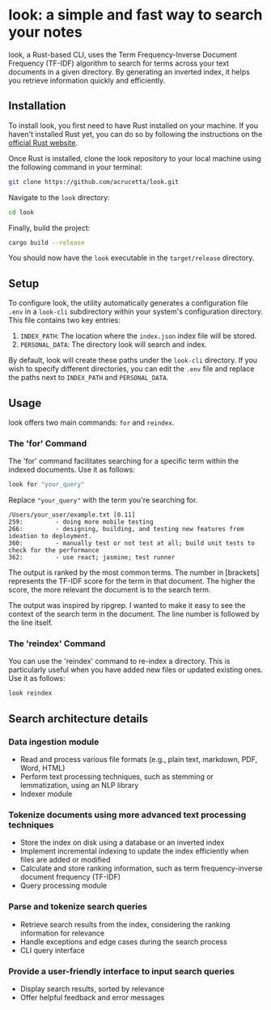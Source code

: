 # look: a simple and fast way to search your notes

look, a Rust-based CLI, uses the Term Frequency-Inverse Document Frequency (TF-IDF) algorithm to search for terms across your text documents in a given directory. By generating an inverted index, it helps you retrieve information quickly and efficiently.

## Installation

To install look, you first need to have Rust installed on your machine. If you haven't installed Rust yet, you can do so by following the instructions on the [official Rust website](https://www.rust-lang.org/tools/install).

Once Rust is installed, clone the look repository to your local machine using the following command in your terminal:

```bash
git clone https://github.com/acrucetta/look.git
```

Navigate to the `look` directory:

```bash
cd look
```

Finally, build the project:

```bash
cargo build --release
```

You should now have the `look` executable in the `target/release` directory.

## Setup

To configure look, the utility automatically generates a configuration file `.env` in a `look-cli` subdirectory within your system's configuration directory. This file contains two key entries:

1. `INDEX_PATH`: The location where the `index.json` index file will be stored.
2. `PERSONAL_DATA`: The directory look will search and index.

By default, look will create these paths under the `look-cli` directory. If you wish to specify different directories, you can edit the `.env` file and replace the paths next to `INDEX_PATH` and `PERSONAL_DATA`.

## Usage

look offers two main commands: `for` and `reindex`.

### The 'for' Command

The 'for' command facilitates searching for a specific term within the indexed documents. Use it as follows:

```bash
look for "your_query"
```

Replace `"your_query"` with the term you're searching for.

```
/Users/your_user/example.txt [0.11]
259:         - doing more mobile testing
266:         - designing, building, and testing new features from ideation to deployment.
360:         - manually test or not test at all; build unit tests to check for the performance
362:         - use react; jasmine; test runner
```

The output is ranked by the most common terms. The number in [brackets] represents the TF-IDF score for the term in that document. The higher the score, the more relevant the document is to the search term.

The output was inspired by ripgrep. I wanted to make it easy to see the context of the search term in the document. The line number is followed by the line itself.

### The 'reindex' Command

You can use the 'reindex' command to re-index a directory. This is particularly useful when you have added new files or updated existing ones. Use it as follows:

```bash
look reindex
```

## Search architecture details

### Data ingestion module

- Read and process various file formats (e.g., plain text, markdown, PDF, Word, HTML)
- Perform text processing techniques, such as stemming or lemmatization, using an NLP library
- Indexer module

### Tokenize documents using more advanced text processing techniques

- Store the index on disk using a database or an inverted index
- Implement incremental indexing to update the index efficiently when files are added or modified
- Calculate and store ranking information, such as term frequency-inverse document frequency (TF-IDF)
- Query processing module

### Parse and tokenize search queries

- Retrieve search results from the index, considering the ranking information for relevance
- Handle exceptions and edge cases during the search process
- CLI query interface

### Provide a user-friendly interface to input search queries

- Display search results, sorted by relevance
- Offer helpful feedback and error messages
